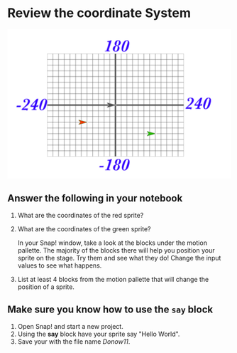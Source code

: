 # Review the coordinate System

![x-y grid](images/x_y_grid.png)

## Answer the following in your notebook

1. What are the coordinates of the red sprite?

2. What are the coordinates of the green sprite?

    In your Snap! window, take a look at the blocks under the motion pallette. The majority of the blocks there will help you position your sprite on the stage. Try them and see what they do! Change the input values to see what happens.

3. List at least 4 blocks from the motion pallette that will change the position of a sprite.

## Make sure you know how to use the `say` block

1. Open Snap! and start a new project.
2. Using the **say** block have your sprite say "Hello World".
3. Save your with the file name _Donow11_.

